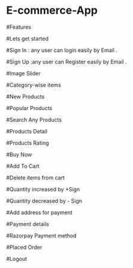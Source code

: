 # E-commerce-App

#Features

#Lets get started

#Sign In : any user can login easily by Email .

#Sign Up :any user can Register easily by Email .

#Image Slider

#Category-wise items

#New Products

#Popular Products

#Search Any Products

#Products Detail

#Products Rating 

#Buy Now

#Add To Cart

#Delete items from cart

#Quantity increased by +Sign 

#Quantity decreased by - Sign

#Add address for payment

#Payment details

#Razorpay Payment method

#Placed Order

#Logout
